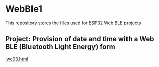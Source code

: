 # WebBle1
This repository stores the files used for ESP32 Web BLE projects

## Project: Provision of date and time with a Web BLE (Bluetooth Light Energy) form

[iwc03.html](https://github.com/AndroidCrypto/WebBle1/blob/main/iwc03.html) 
